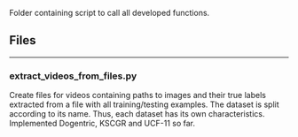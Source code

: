 Folder containing script to call all developed functions. 

## Files
---------

### extract_videos_from_files.py
Create files for videos containing paths to images and their true labels extracted from a file with all training/testing examples. The dataset is split according to its name. Thus, each dataset has its own characteristics. Implemented Dogentric, KSCGR and UCF-11 so far. 


